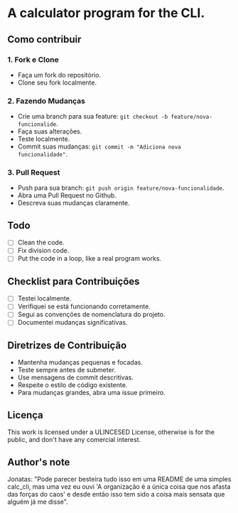# A calculator program for the CLI.



## Como contribuir

### 1. Fork e Clone

- Faça um fork do repositório.
- Clone seu fork localmente.

### 2. Fazendo Mudanças

- Crie uma branch para sua feature: `git checkout -b feature/nova-funcionalide`.
- Faça suas alterações.
- Teste localmente.
- Commit suas mudanças: `git commit -m "Adiciona nova funcionalidade"`.

### 3. Pull Request

- Push para sua branch: `git push origin feature/nova-funcionalidade`.
- Abra uma Pull Request no Github.
- Descreva suas mudanças claramente.

## Todo

- [ ] Clean the code.
- [ ] Fix division code.
- [ ] Put the code in a loop, like a real program works.

## Checklist para Contribuições 

- [ ] Testei localmente.
- [ ] Verifiquei se está funcionando corretamente.
- [ ] Segui as convenções de nomenclatura do projeto.
- [ ] Documentei mudanças significativas.

## Diretrizes de Contribuição

- Mantenha mudanças pequenas e focadas.
- Teste sempre antes de submeter.
- Use mensagens de commit descritivas.
- Respeite o estilo de código existente.
- Para mudanças grandes, abra uma issue primeiro.

## Licença 

This work is licensed under a ULINCESED License, otherwise is for the public, and don't have any comercial interest.

## Author's note

Jonatas: "Pode parecer besteira tudo isso em uma README de uma simples calc_cli, mas uma vez eu ouvi 'A organização é a única coisa que nos afasta das forças do caos' e desde então isso tem sido a coisa mais sensata que alguém já me disse".
